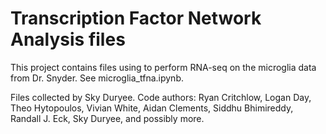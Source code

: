 # Transcription Factor Network Analysis files

This project contains files using to perform RNA-seq on the microglia data from Dr. Snyder. See microglia_tfna.ipynb.

Files collected by Sky Duryee. Code authors: Ryan Critchlow, Logan Day, Theo Hytopoulos, Vivian White, Aidan Clements, Siddhu Bhimireddy, Randall J. Eck, Sky Duryee, and possibly more.
